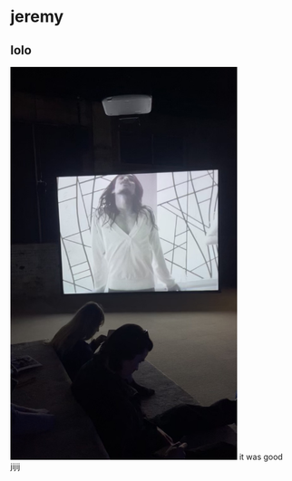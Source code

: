 # jeremy 
## lolo
<img width="400" src="medias/MicrosoftTeams-image (10).png">
it was good
<br>
jijij

